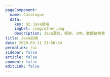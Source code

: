 ```yaml
---
pageComponent: 
  name: Catalogue
  data: 
    key: 02.Java后端
    imgUrl: /img/other.png
    description: Java源码，框架，JVM，数据结构等
title: Java后端
date: 2020-03-11 21:50:54
permalink: /ui
sidebar: false
article: false
comment: false
editLink: false
---
```

